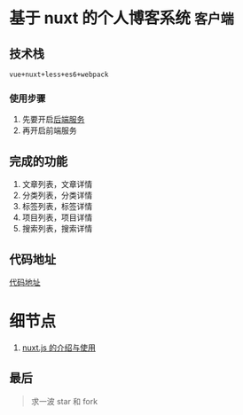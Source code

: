 # 基于 nuxt 的个人博客系统 `客户端`

## 技术栈

`vue+nuxt+less+es6+webpack`

### 使用步骤

1. 先要开启[后端服务](https://github.com/dirkhe1051931999/vue-blog-management)
2. 再开启前端服务

## 完成的功能

1. 文章列表，文章详情
2. 分类列表，分类详情
3. 标签列表，标签详情
4. 项目列表，项目详情
5. 搜索列表，搜索详情

## 代码地址

[代码地址](https://github.com/dirkhe1051931999/vue-myBlog)

# 细节点

1. [nuxt.js 的介绍与使用](https://github.com/dirkhe1051931999/hjBlog/blob/master/blog-vueBlog/lessions/01.md)

## 最后

> 求一波 star 和 fork
